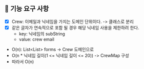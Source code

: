 ## 🚀 기능 요구 사항
* [x] Crew: 이메일과 닉네임을 가지는 도메인 단위이다. -> 클래스로 분리
* [x] 같은 글자가 연속적으로 포함 될 경우 해당 닉네임 사용을 제한하려 한다.
  * key: 닉네임의 subString
  * value: crew email
* O(n): List<List<String>> forms -> Crew 도메인으로 
* O(n * 닉네임 길이(1 <= 닉네임 길이 <= 20)) -> CrewMap 구성
* 따라서 O(n)

